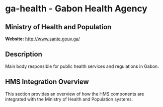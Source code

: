 # ga-health - Gabon Health Agency

## Ministry of Health and Population

**Website:** http://www.sante.gouv.ga/

## Description

Main body responsible for public health services and regulations in Gabon.

## HMS Integration Overview

This section provides an overview of how the HMS components are integrated with the Ministry of Health and Population systems.
